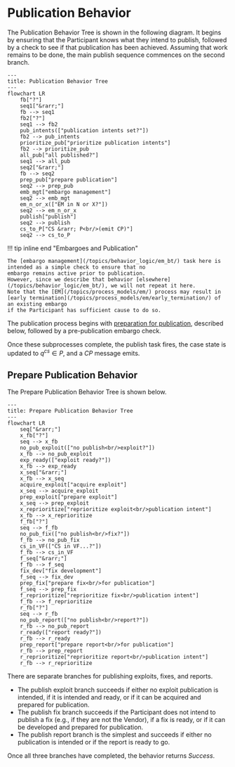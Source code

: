 # Publication Behavior

The Publication Behavior Tree is shown in the following diagram.
It begins by ensuring that the Participant knows what they intend to publish, followed by a check to
see if that publication has been achieved.
Assuming that work remains to be done, the main publish sequence commences on the second branch.

```mermaid
---
title: Publication Behavior Tree
---
flowchart LR
    fb["?"]
    seq1["&rarr;"]
    fb --> seq1
    fb2["?"]
    seq1 --> fb2
    pub_intents(["publication intents set?"])
    fb2 --> pub_intents
    prioritize_pub["prioritize publication intents"]
    fb2 --> prioritize_pub
    all_pub["all published?"]
    seq1 --> all_pub
    seq2["&rarr;"]
    fb --> seq2
    prep_pub["prepare publication"]
    seq2 --> prep_pub
    emb_mgt["embargo management"]
    seq2 --> emb_mgt
    em_n_or_x(["EM in N or X?"])
    seq2 --> em_n_or_x
    publish["publish"]
    seq2 --> publish
    cs_to_P["CS &rarr; P<br/>(emit CP)"]
    seq2 --> cs_to_P
```

!!! tip inline end "Embargoes and Publication"

    The [embargo management](/topics/behavior_logic/em_bt/) task here is intended as a simple check to ensure that no
    embargo remains active prior to publication.
    However, since we describe that behavior [elsewhere](/topics/behavior_logic/em_bt/), we will not repeat it here.
    Note that the [EM](/topics/process_models/em/) process may result in [early termination](/topics/process_models/em/early_termination/) of an existing embargo 
    if the Participant has sufficient cause to do so.

The publication process begins with [preparation for publication](#prepare-publication-behavior),
described below, followed by a pre-publication embargo check.

Once these subprocesses complete, the publish task fires, the case state
is updated to $q^{cs} \in P$, and a $CP$ message emits.

## Prepare Publication Behavior

The Prepare Publication Behavior Tree is shown below.

```mermaid
---
title: Prepare Publication Behavior Tree
---
flowchart LR
    seq["&rarr;"]
    x_fb["?"]
    seq --> x_fb
    no_pub_exploit(["no publish<br/>exploit?"])
    x_fb --> no_pub_exploit
    exp_ready(["exploit ready?"])
    x_fb --> exp_ready
    x_seq["&rarr;"]
    x_fb --> x_seq
    acquire_exploit["acquire exploit"]
    x_seq --> acquire_exploit
    prep_exploit["prepare exploit"]
    x_seq --> prep_exploit
    x_reprioritize["reprioritize exploit<br/>publication intent"]
    x_fb --> x_reprioritize
    f_fb["?"]
    seq --> f_fb
    no_pub_fix(["no publish<br/>fix?"])
    f_fb --> no_pub_fix
    cs_in_VF(["CS in VF...?"])
    f_fb --> cs_in_VF
    f_seq["&rarr;"]
    f_fb --> f_seq
    fix_dev["fix development"]
    f_seq --> fix_dev
    prep_fix["prepare fix<br/>for publication"]
    f_seq --> prep_fix
    f_reprioritize["reprioritize fix<br/>publication intent"]
    f_fb --> f_reprioritize
    r_fb["?"]
    seq --> r_fb
    no_pub_report(["no publish<br/>report?"])
    r_fb --> no_pub_report
    r_ready(["report ready?"])
    r_fb --> r_ready
    prep_report["prepare report<br/>for publication"]
    r_fb --> prep_report
    r_reprioritize["reprioritize report<br/>publication intent"]
    r_fb --> r_reprioritize
```

There are separate branches for
publishing exploits, fixes, and reports.

- The publish exploit branch succeeds if either no exploit publication is intended, if it is intended
  and ready, or if it can be acquired and prepared for publication. 
- The publish fix branch succeeds if the Participant does not intend to publish a fix (e.g., if they are not the Vendor), if a fix is ready, or
  if it can be developed and prepared for publication.
- The publish report branch is the simplest and succeeds if either no publication is intended or if the report is ready to go.

Once all three branches have completed, the behavior returns *Success*.

